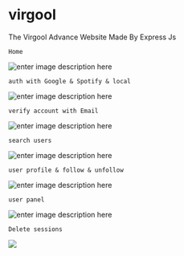 # virgool
 The Virgool Advance Website Made By Express Js

    Home

![enter image description here](https://i.imgur.com/Ppms7lz.png)


    auth with Google & Spotify & local

![enter image description here](https://i.imgur.com/ork7TAa.png)

    verify account with Email

![enter image description here](https://i.imgur.com/3ky0kPT.png)

    search users

![enter image description here](https://i.imgur.com/nyscBk1.png)

    user profile & follow & unfollow

![enter image description here](https://i.imgur.com/5wFtLns.png)

    user panel

![enter image description here](https://i.imgur.com/WDx75Uj.png)


    Delete sessions

![](https://i.imgur.com/WWpfAZB.png)





